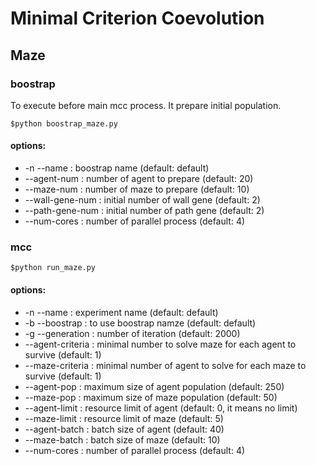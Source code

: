 # Minimal Criterion Coevolution

## Maze
### boostrap
To execute before main mcc process. It prepare initial population.
```
$python boostrap_maze.py
```
#### options:
- -n --name           : boostrap name (default: default)
- --agent-num         : number of agent to prepare (default: 20)
- --maze-num          : number of maze to prepare (default: 10)
- --wall-gene-num     : initial number of wall gene (default: 2)
- --path-gene-num     : initial number of path gene (default: 2)
- --num-cores         : number of parallel process (default: 4)

### mcc
```
$python run_maze.py
```
#### options:
- -n --name         : experiment name (default: default)
- -b --boostrap     : to use boostrap namze (default: default)
- -g --generation   : number of iteration (default: 2000)
- --agent-criteria  : minimal number to solve maze for each agent to survive (default: 1)
- --maze-criteria   : minimal number of agent to solve for each maze to survive (default: 1)
- --agent-pop       : maximum size of agent population (default: 250)
- --maze-pop        : maximum size of maze population (default: 50)
- --agent-limit     : resource limit of agent (default: 0, it means no limit)
- --maze-limit      : resource limit of maze (default: 5)
- --agent-batch     : batch size of agent (default: 40)
- --maze-batch      : batch size of maze (default: 10)
- --num-cores       : number of parallel process (default: 4)
